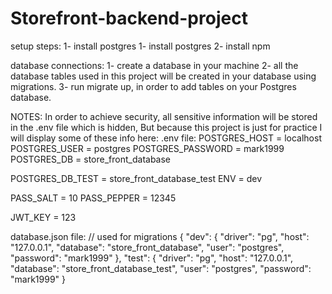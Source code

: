 # Storefront-backend-project
setup steps:
1- install postgres
1- install postgres
2- install npm

database connections:
1- create a database in your machine
2- all the database tables used in this project will be created in your database using migrations.
3- run migrate up, in order to add tables on your Postgres database.

NOTES:
In order to achieve security, all sensitive information will be stored in the .env file which is hidden,
But because this project is just for practice I will display some of these info here:
.env file:
POSTGRES_HOST = localhost
POSTGRES_USER = postgres
POSTGRES_PASSWORD = mark1999
POSTGRES_DB = store_front_database


POSTGRES_DB_TEST = store_front_database_test
ENV = dev

PASS_SALT = 10
PASS_PEPPER = 12345

JWT_KEY = 123

database.json file: // used for migrations
{
    "dev": {
      "driver": "pg",
      "host": "127.0.0.1",
      "database": "store_front_database",
      "user": "postgres",
      "password": "mark1999"
    },
    "test": {
      "driver": "pg",
      "host": "127.0.0.1",
      "database": "store_front_database_test",
      "user": "postgres",
      "password": "mark1999"
    }

